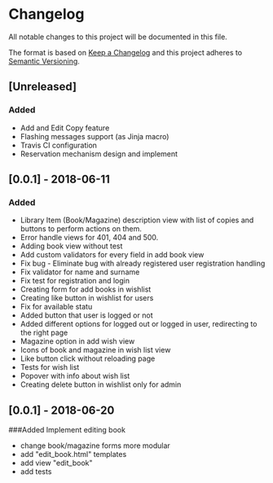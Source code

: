 # Changelog
All notable changes to this project will be documented in this file.

The format is based on [Keep a Changelog](http://keepachangelog.com/en/1.0.0/)
and this project adheres to [Semantic Versioning](http://semver.org/spec/v2.0.0.html).

## [Unreleased]
### Added
- Add and Edit Copy feature
- Flashing messages support (as Jinja macro)
- Travis CI configuration
- Reservation mechanism design and implement

## [0.0.1] - 2018-06-11
### Added
- Library Item (Book/Magazine) description view with list of copies and buttons to perform actions on them.
- Error handle views for 401, 404 and 500. 
- Adding book view without test
- Add custom validators for every field in add book view
- Fix bug - Eliminate bug with already registered user registration handling
- Fix validator for name and surname 
- Fix test for registration and login
- Creating form for add books in wishlist
- Creating like button in wishlist for users
- Fix for available statu
- Added button that user is logged or not
- Added different options for logged out or logged in user, redirecting to the right page
- Magazine option in add wish view
- Icons of book and magazine in wish list view
- Like button click without reloading page
- Tests for wish list
- Popover with info about wish list
- Creating delete button in wishlist only for admin

## [0.0.1] - 2018-06-20
###Added
Implement editing book
* change book/magazine forms more modular
* add  "edit_book.html" templates
* add view "edit_book"
* add tests
